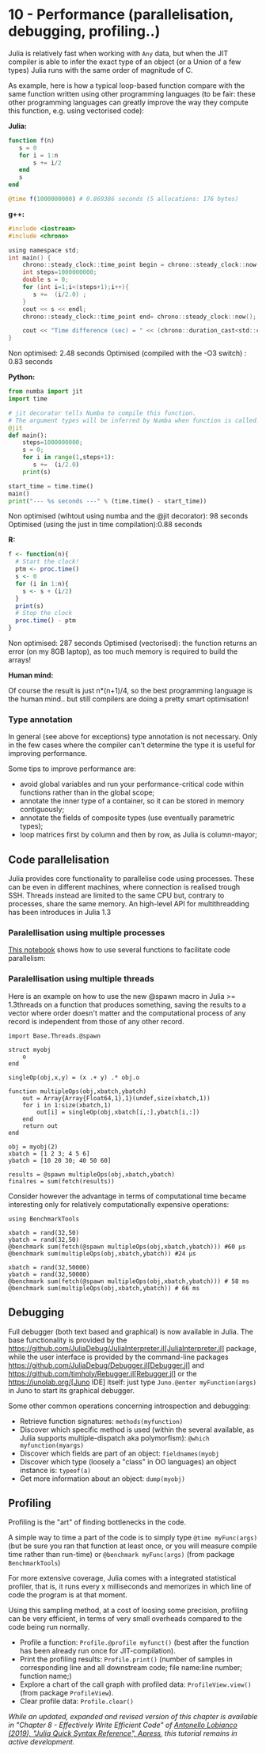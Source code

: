 # 10 - Performance \(parallelisation, debugging, profiling..\)

Julia is relatively fast when working with `Any` data, but when the JIT compiler is able to infer the exact type of an object \(or a Union of a few types\) Julia runs with the same order of magnitude of C.

As example, here is how a typical loop-based function compare with the same function written using  other programming languages (to be fair: these other programming languages can greatly improve the way they compute this function, e.g. using vectorised code):

**Julia:**

```julia
function f(n)
   s = 0
   for i = 1:n
       s += i/2
   end
   s
end

@time f(1000000000) # 0.869386 seconds (5 allocations: 176 bytes)
```

**g++:**

```C
#include <iostream>
#include <chrono>

using namespace std;
int main() {
    chrono::steady_clock::time_point begin = chrono::steady_clock::now();
    int steps=1000000000;
    double s = 0;
    for (int i=1;i<(steps+1);i++){
       s +=  (i/2.0) ;
    }
    cout << s << endl;
    chrono::steady_clock::time_point end= chrono::steady_clock::now();

    cout << "Time difference (sec) = " << (chrono::duration_cast<std::chrono::microseconds>(end - begin).count()) /1000000.0  << endl;
}
```

Non optimised: 2.48 seconds Optimised \(compiled with the -O3 switch\) : 0.83 seconds

**Python:**

```python
from numba import jit
import time

# jit decorator tells Numba to compile this function.
# The argument types will be inferred by Numba when function is called.
@jit
def main():
    steps=1000000000;
    s = 0;
    for i in range(1,steps+1):
       s +=  (i/2.0)
    print(s)

start_time = time.time()
main()
print("--- %s seconds ---" % (time.time() - start_time))
```

Non optimised \(wihtout using numba and the @jit decorator\): 98 seconds Optimised \(using the just in time compilation\):0.88 seconds

**R:**

```R
f <- function(n){
  # Start the clock!
  ptm <- proc.time()
  s <- 0
  for (i in 1:n){
    s <- s + (i/2)
  }
  print(s)
  # Stop the clock
  proc.time() - ptm
}
```

Non optimised: 287 seconds Optimised \(vectorised\): the function returns an error \(on my 8GB laptop\), as too much memory is required to build the arrays!

**Human mind:**

Of course the result is just n\*\(n+1\)/4, so the best programming language is the human mind.. but still compilers are doing a pretty smart optimisation!


### Type annotation

In general (see above for exceptions) type annotation is not necessary. Only in the few cases where the compiler can't determine the type it is useful for improving performance.

Some tips to improve performance are:

- avoid global variables and run your performance-critical code within functions rather than in the global scope;
- annotate the inner type of a container, so it can be stored in memory contiguously;
- annotate the fields of composite types (use eventually parametric types);
- loop matrices first by column and then by row, as Julia is column-mayor;

## Code parallelisation

Julia provides core functionality to parallelise code using processes. These can be even in different machines, where connection is realised trough SSH. Threads instead are limited to the same CPU but, contrary to processes, share the same memory. An high-level API for multithreadding has been introduces in Julia 1.3

### Paralellisation using multiple processes

[This notebook](http://nbviewer.jupyter.org/github/sylvaticus/juliatutorial/blob/master/assets/Parallel%20computing.ipynb) shows how to use several functions to facilitate code parallelism:

### Paralellisation using multiple threads

Here is an example on how to use the new @spawn macro in Julia >= 1.3threads on a function that produces something, saving the results to a vector where order doesn't matter and the computational process of any record is independent from those of any other record.


```
import Base.Threads.@spawn

struct myobj
    o
end

singleOp(obj,x,y) = (x .+ y) .* obj.o

function multipleOps(obj,xbatch,ybatch)
    out = Array{Array{Float64,1},1}(undef,size(xbatch,1))
    for i in 1:size(xbatch,1)
        out[i] = singleOp(obj,xbatch[i,:],ybatch[i,:])
    end
    return out
end

obj = myobj(2)
xbatch = [1 2 3; 4 5 6]
ybatch = [10 20 30; 40 50 60]

results = @spawn multipleOps(obj,xbatch,ybatch)
finalres = sum(fetch(results))
```

Consider however the advantage in terms of computational time became interesting only for relatively computationally expensive operations:

```
using BenchmarkTools

xbatch = rand(32,50)
ybatch = rand(32,50)
@benchmark sum(fetch(@spawn multipleOps(obj,xbatch,ybatch))) #60 μs
@benchmark sum(multipleOps(obj,xbatch,ybatch)) #24 μs

xbatch = rand(32,50000)
ybatch = rand(32,50000)
@benchmark sum(fetch(@spawn multipleOps(obj,xbatch,ybatch))) # 58 ms
@benchmark sum(multipleOps(obj,xbatch,ybatch)) # 66 ms
```

## Debugging

Full debugger (both text based and graphical) is now available in Julia. The base functionality is provided by the https://github.com/JuliaDebug/JuliaInterpreter.jl[JuliaInterpreter.jl] package, while the user interface is provided by the command-line packages https://github.com/JuliaDebug/Debugger.jl[Debugger.jl] and https://github.com/timholy/Rebugger.jl[Rebugger.jl] or the https://junolab.org/[Juno IDE] itself: just type `Juno.@enter myFunction(args)` in Juno to start its graphical debugger.

Some other common operations concerning introspection and debugging:

* Retrieve function signatures: `methods(myfunction)`
* Discover which specific method is used \(within the several available, as Julia supports multiple-dispatch aka polymorfism\): `@which myfunction(myargs)`
* Discover which fields are part of an object: `fieldnames(myobj`
* Discover which type \(loosely a "class" in OO languages\) an object instance is: `typeof(a)`
* Get more information about an object: `dump(myobj)`

## Profiling

Profiling is the "art" of finding bottlenecks in the code.

A simple way to time a part of the code is to simply type `@time myFunc(args)` \(but be sure you ran that function at least once, or you will measure compile time rather than run-time\) or `@benchmark myFunc(args)` \(from package `BenchmarkTools`\)

For more extensive coverage, Julia comes with a integrated statistical profiler, that is, it runs every x milliseconds and memorizes in which line of code the program is at that moment.

Using this sampling method, at a cost of loosing some precision, profiling can be very efficient, in terms of very small overheads compared to the code being run normally.

* Profile a function: `Profile.@profile myfunct()` \(best after the function has been already run once for JIT-compilation\).
* Print the profiling results: `Profile.print()` \(number of samples in corresponding line and all downstream code; file name:line number; function name;\)
* Explore a chart of the call graph with profiled data: `ProfileView.view()` \(from package `ProfileView`\).
* Clear profile data: `Profile.clear()`

_While an updated, expanded and revised version of this chapter is available in "Chapter 8 - Effectively Write Efficient Code" of [Antonello Lobianco (2019), "Julia Quick Syntax Reference", Apress](https://julia-book.com), this tutorial remains in active development._
